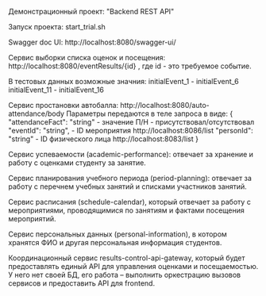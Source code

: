 Демонстрационный проект: "Backend REST API"

Запуск проекта: start_trial.sh

Swagger doc UI: http://localhost:8080/swagger-ui/

Сервис выборки списка оценок и посещения: http://localhost:8080/eventResults/{id}
, где id - это требуемое событие.

В тестовых данных возможные значния:
   initialEvent_1 - initialEvent_6
   initialEvent_11 - initialEvent_16


Сервис простановки автобалла: http://localhost:8080/auto-attendance/body
Параметры передаются в теле запроса в виде:
{
  "attendanceFact": "string" - значение П/Н - присутствовал/отсутствовал
  "eventId": "string",       - ID мероприятия http://localhost:8086/list
  "personId": "string"       - ID физического лица http://localhost:8083/list
}



Сервис успеваемости (academic-performance): отвечает за хранение и работу с оценками студенту за занятие.

Сервис планирования учебного периода (period-planning): отвечает за работу с перечнем учебных занятий и списками участников занятий.

Сервис расписания (schedule-calendar), который отвечает за работу с мероприятиями, проводящимися по занятиям и фактами посещения мероприятий.

Сервис персональных данных (personal-information), в котором хранятся ФИО и другая персональная информация студентов.

Координационный сервис results-control-api-gateway, который будет предоставлять единый API для управления оценками и посещаемостью. У него нет своей БД, его работа – выполнить оркестрацию вызовов сервисов и предоставить API для frontend.

